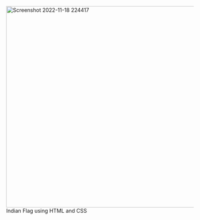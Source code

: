 <img width="542" alt="Screenshot 2022-11-18 224417" src="https://user-images.githubusercontent.com/90507409/202763079-c73059af-b4c6-42d6-9be1-5c4b01f45b74.png">
Indian Flag using HTML and CSS

